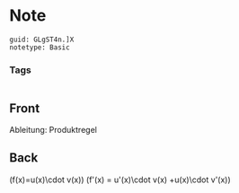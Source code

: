 # Note
```
guid: GLgST4n.]X
notetype: Basic
```

### Tags
```
```

## Front
Ableitung: Produktregel

## Back
\(f(x)=u(x)\cdot v(x)\)
\(f'(x) = u'(x)\cdot v(x) +u(x)\cdot v'(x)\)

